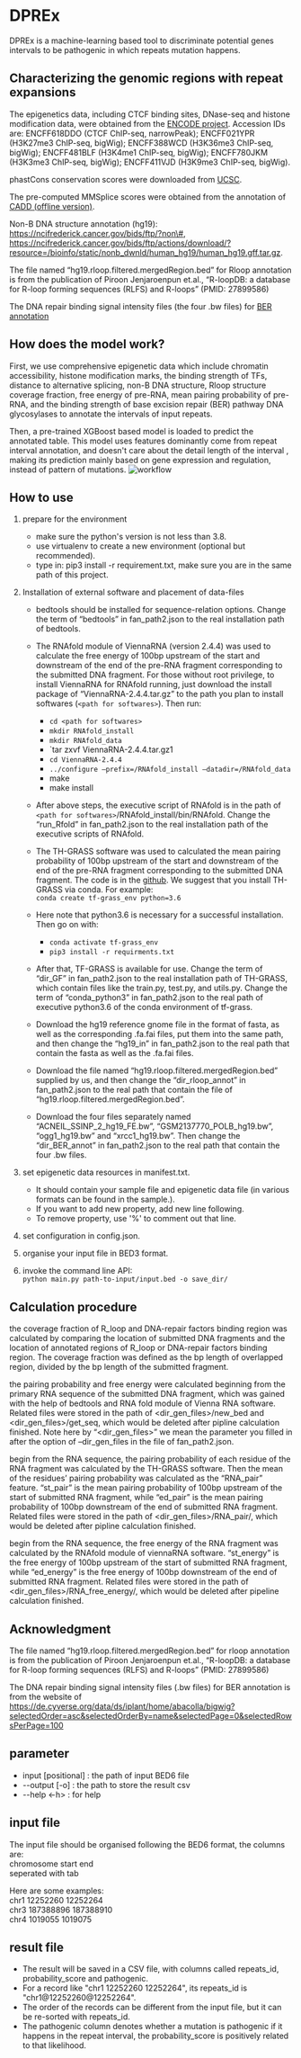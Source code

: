 # DPREx
DPREx is a machine-learning based tool to discriminate potential genes intervals to be pathogenic in which repeats mutation happens.

## Characterizing the genomic regions with repeat expansions
The epigenetics data, including CTCF binding sites, DNase-seq and histone modification data, were obtained from the [ENCODE project](https://www.encodeproject.org/). Accession IDs are: ENCFF618DDO (CTCF ChIP-seq, narrowPeak); ENCFF021YPR (H3K27me3 ChIP-seq, bigWig); ENCFF388WCD (H3K36me3 ChIP-seq, bigWig); ENCFF481BLF (H3K4me1 ChIP-seq, bigWig); ENCFF780JKM (H3K3me3 ChIP-seq, bigWig); ENCFF411VJD (H3K9me3 ChIP-seq, bigWig).

phastCons conservation scores were downloaded from [UCSC](https://hgdownload.cse.ucsc.edu/goldenpath/hg19/phastCons100way/hg19.100way.phastCons.bw).

The pre-computed MMSplice scores were obtained from the annotation of [CADD (offline version)](https://cadd.gs.washington.edu/download).

Non-B DNA structure annotation (hg19): https://ncifrederick.cancer.gov/bids/ftp/?non\#, https://ncifrederick.cancer.gov/bids/ftp/actions/download/?resource=/bioinfo/static/nonb_dwnld/human_hg19/human_hg19.gff.tar.gz.

The file named “hg19.rloop.filtered.mergedRegion.bed” for Rloop annotation is from the publication of Piroon Jenjaroenpun et.al., “R-loopDB: a database for R-loop forming sequences (RLFS) and R-loops” (PMID: 27899586)

The DNA repair binding signal intensity files (the four .bw files) for [BER annotation](https://de.cyverse.org/data/ds/iplant/home/abacolla/bigwig?selectedOrder=asc&selectedOrderBy=name&selectedPage=0&selectedRowsPerPage=100)

## How does the model work?
First, we use comprehensive epigenetic data which include chromatin accessibility, histone modification marks, the binding strength of TFs, distance to alternative splicing, non-B DNA structure, Rloop structure coverage fraction, free energy of pre-RNA, mean pairing probability of pre-RNA, and the binding strength of base excision repair (BER) pathway DNA glycosylases  to annotate the intervals of input repeats.

Then, a pre-trained XGBoost based model is loaded to predict the annotated table. This model uses features dominantly come from repeat interval annotation, and doesn't care about the detail length of the interval , making its prediction mainly based on gene expression and regulation, instead of pattern of mutations.
![workflow](./workflow.png)

## How to use
1. prepare for the environment
    * make sure the python's version is not less than 3.8.
    * use virtualenv to create a new environment (optional but recommended).
    * type in: pip3 install -r requirement.txt, make sure you are in the same path of this project.
2. Installation of external software and placement of data-files
    *  bedtools should be installed for sequence-relation options. Change the term of “bedtools” in fan_path2.json to the real installation path of bedtools.
    *  The RNAfold module of ViennaRNA (version 2.4.4) was used to calculate the free energy of 100bp upstream of the start and downstream of the end of the pre-RNA fragment corresponding to the submitted DNA fragment. For those without root privilege, to install ViennaRNA for RNAfold running, just download the install package of “ViennaRNA-2.4.4.tar.gz” to the path you plan to install softwares (`<path for softwares>`). Then run:<br>
		* `cd <path for softwares>`
		* `mkdir RNAfold_install`
		* `mkdir RNAfold_data`
		* `tar zxvf ViennaRNA-2.4.4.tar.gz1
		* `cd ViennaRNA-2.4.4`
		* `../configure –prefix=`<path for softwares>`/RNAfold_install –datadir=`<path for 	softwares>`/RNAfold_data`
		* make
		* make install
	* After above steps, the executive script of RNAfold is in the path of `<path for softwares>`/RNAfold_install/bin/RNAfold. Change the “run_Rfold” in fan_path2.json to the real installation path of the executive scripts of RNAfold.

    * The TH-GRASS software was used to calculated the mean pairing probability of 100bp upstream of the start and downstream of the end of the pre-RNA fragment corresponding to the submitted DNA fragment. The code is in the [github]( https://github.com/yuedongyang/GRASP ). We suggest that you install TH-GRASS via conda. For example:<br>
	`conda create tf-grass_env python=3.6`

	* Here note that python3.6 is necessary for a successful installation. Then go on with:<br>
		* `conda activate tf-grass_env`
		* `pip3 install -r requirments.txt`
	* After that, TF-GRASS is available for use. Change the term of “dir_GF” in fan_path2.json to the real installation path of TH-GRASS, which contain files like the train.py, test.py, and utils.py. Change the term of “conda_python3” in fan_path2.json to the real path of executive python3.6 of the conda environment of tf-grass.
    * Download the hg19 reference gnome file in the format of fasta, as well as the corresponding .fa.fai files, put them into the same path, and then change  the “hg19_in” in fan_path2.json to the real path that contain the fasta as well as the .fa.fai files.
    * Download the file named “hg19.rloop.filtered.mergedRegion.bed” supplied by us, and then change  the “dir_rloop_annot” in fan_path2.json to the real path that contain the file of “hg19.rloop.filtered.mergedRegion.bed”.
    * Download the four files separately named “ACNEIL_SSINP_2_hg19_FE.bw”, “GSM2137770_POLB_hg19.bw”, “ogg1_hg19.bw” and “xrcc1_hg19.bw”. Then change the “dir_BER_annot” in fan_path2.json to the real path that contain the four .bw files.

3. set epigenetic data resources in manifest.txt.
    * It should contain your sample file and epigenetic data file (in various formats can be found in the sample.).
    * If you want to add new property, add new line following.
    * To remove property, use '%' to comment out that line.
4. set configuration in config.json.
5. organise your input file in BED3 format.
6. invoke the command line API:<br>
`python main.py path-to-input/input.bed -o save_dir/`

## Calculation procedure

the coverage fraction of R_loop and DNA-repair factors binding region was calculated by comparing the location of submitted DNA fragments and the location of annotated regions of R_loop or DNA-repair factors binding region. The coverage fraction was defined as the bp length of  overlapped region, divided by the bp length of the submitted fragment.

the pairing probability and free energy were calculated beginning from the primary RNA sequence of the submitted DNA fragment, which was gained with the help of bedtools and RNA fold module of  Vienna RNA software. Related files were stored in the path of <dir_gen_files>/new_bed and  <dir_gen_files>/get_seq, which would be deleted after pipline calculation finished. Note here by “<dir_gen_files>” we mean the parameter you filled in after the option of –dir_gen_files in the file of fan_path2.json.

begin from the RNA sequence, the pairing probability of each residue of the RNA fragment was calculated by the TH-GRASS software. Then the mean of the residues’ pairing probability was calculated as the “RNA_pair” feature. “st_pair” is the mean pairing probability of 100bp upstream of the start of submitted RNA fragment, while “ed_pair” is the mean pairing probability of 100bp downstream of the end of submitted RNA fragment. Related files were stored in the path of <dir_gen_files>/RNA_pair/, which would be deleted after pipline calculation finished.

begin from the RNA sequence, the free energy of the RNA fragment was calculated by the RNAfold module of viennaRNA software.  “st_energy” is the free energy of 100bp upstream of the start of submitted RNA fragment, while “ed_energy” is the free energy of 100bp downstream of the end of submitted RNA fragment. Related files were stored in the path of <dir_gen_files>/RNA_free_energy/, which would be deleted after pipeline calculation finished.
## Acknowledgment
The file named “hg19.rloop.filtered.mergedRegion.bed” for rloop annotation is from the publication of Piroon Jenjaroenpun et.al., “R-loopDB: a database for R-loop forming sequences (RLFS) and R-loops” (PMID: 27899586)

The DNA repair binding signal intensity files (.bw files) for BER annotation is from the website of  https://de.cyverse.org/data/ds/iplant/home/abacolla/bigwig?selectedOrder=asc&selectedOrderBy=name&selectedPage=0&selectedRowsPerPage=100

## parameter
* input [positional] : the path of input BED6 file
* --output [-o] : the path to store the result csv
* --help <-h> : for help

## input file
The input file should be organised following the BED6 format, the columns are:<br>
chromosome start end<br>
seperated with tab

Here are some examples:<br>
chr1 12252260 12252264<br>
chr3 187388896 187388910<br>
chr4 1019055 1019075

## result file
* The result will be saved in a CSV file, with columns called repeats_id, probability_score and pathogenic. 
* For a record like "chr1 12252260 12252264", its repeats_id is "chr1@12252260@12252264". 
* The order of the records can be different from the input file, but it can be re-sorted with repeats_id.
* The pathogenic column denotes whether a mutation is pathogenic if it happens in the repeat interval, the
probability_score is positively related to that likelihood.
